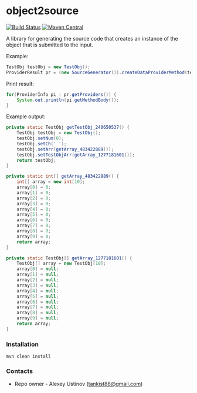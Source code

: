 # object2source #

[![Build Status](https://travis-ci.org/tankist88/object2source.svg?branch=master)](https://travis-ci.org/tankist88/object2source)
[![Maven Central](https://img.shields.io/maven-central/v/com.github.tankist88/object2source.svg)](http://search.maven.org/#search%7Cga%7C1%7Cg%3A%22com.github.tankist88%22%20a%3A%22object2source%22)

A library for generating the source code that creates an instance of the object that is submitted to the input.

Example:

```java
TestObj testObj = new TestObj();
ProviderResult pr = (new SourceGenerator()).createDataProviderMethod(testObj);
```

Print result:
```java
for(ProviderInfo pi : pr.getProviders()) {
    System.out.println(pi.getMethodBody());
}
```

Example output:

```java
private static TestObj getTestObj_240650537() {
    TestObj testObj = new TestObj();
    testObj.setNum(0);
    testObj.setCh(' ');
    testObj.setArr(getArray_483422889());
    testObj.setTestObjArr(getArray_1277181601());
    return testObj;
}

private static int[] getArray_483422889() {
    int[] array = new int[10];
    array[0] = 0;
    array[1] = 0;
    array[2] = 0;
    array[3] = 0;
    array[4] = 0;
    array[5] = 0;
    array[6] = 0;
    array[7] = 0;
    array[8] = 0;
    array[9] = 0;
    return array;
}

private static TestObj[] getArray_1277181601() {
    TestObj[] array = new TestObj[10];
    array[0] = null;
    array[1] = null;
    array[2] = null;
    array[3] = null;
    array[4] = null;
    array[5] = null;
    array[6] = null;
    array[7] = null;
    array[8] = null;
    array[9] = null;
    return array;
}
```

### Installation ###

```text
mvn clean install
```

### Contacts ###

* Repo owner - Alexey Ustinov (tankist88@gmail.com)
